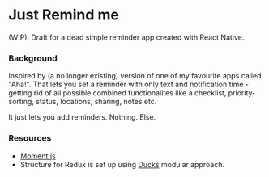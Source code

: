 # Just Remind me

(WIP). Draft for a dead simple reminder app created with React Native.

### Background

Inspired by (a no longer existing) version of one of my favourite apps called "Aha!". That lets you set a reminder with only text and notification time - getting rid of all possible combined functionalites like a checklist, priority-sorting, status, locations, sharing, notes etc.

It just lets you add reminders. Nothing. Else.


### Resources
* [Moment.js](https://momentjs.com/)
* Structure for Redux is set up using [Ducks](https://github.com/erikras/ducks-modular-redux) modular approach.